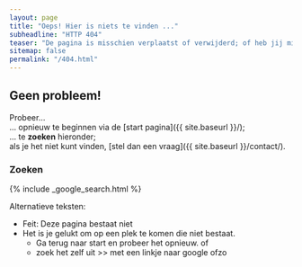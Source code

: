 ```yaml
---
layout: page
title: "Oeps! Hier is niets te vinden ..."
subheadline: "HTTP 404"
teaser: "De pagina is misschien verplaatst of verwijderd; of heb jij misschien een typfoutje gemaakt in de link?"
sitemap: false
permalink: "/404.html"
---
```

## Geen probleem!

Probeer...  
... opnieuw te beginnen via de [start pagina]({{ site.baseurl }}/);  
... te **zoeken** hieronder;  
als je het niet kunt vinden, [stel dan een vraag]({{ site.baseurl }}/contact/).

### Zoeken

{% include _google_search.html %}

Alternatieve teksten:
 - Feit: Deze pagina bestaat niet
 - Het is je gelukt om op een plek te komen die niet bestaat.
    - Ga terug naar start en probeer het opnieuw. 
    of
    - zoek het zelf uit >> met een linkje naar google ofzo
